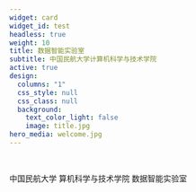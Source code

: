 ```yaml
---
widget: card
widget_id: test
headless: true
weight: 10
title: 数据智能实验室
subtitle: 中国民航大学计算机科学与技术学院
active: true
design:
  columns: "1"
  css_style: null
  css_class: null
  background:
    text_color_light: false
    image: title.jpg
hero_media: welcome.jpg
---
```

<br>

中国民航大学
算机科学与技术学院
数据智能实验室
